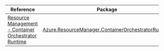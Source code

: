 | Reference | Package | Source |
|---|---|---|
|[Resource Management - Container Orchestrator Runtime](resourcemanager.containerorchestratorruntime-readme.md)|[Azure.ResourceManager.ContainerOrchestratorRuntime](https://www.nuget.org/packages/Azure.ResourceManager.ContainerOrchestratorRuntime)|[GitHub](https://github.com/Azure/azure-sdk-for-net/blob/main/sdk/containerorchestratorruntime/Azure.ResourceManager.ContainerOrchestratorRuntime)|
